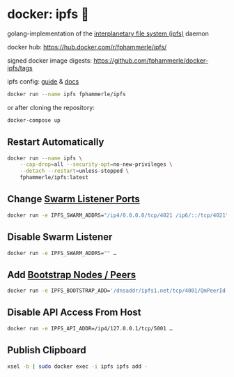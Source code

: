 # docker: ipfs 🐳

golang-implementation of the [interplanetary file system (ipfs)](https://ipfs.io/) daemon

docker hub: https://hub.docker.com/r/fphammerle/ipfs/

signed docker image digests: https://github.com/fphammerle/docker-ipfs/tags

ipfs config:
[guide](https://docs.ipfs.io/guides/examples/config/) &
[docs](https://github.com/ipfs/go-ipfs/blob/master/docs/config.md)

```sh
docker run --name ipfs fphammerle/ipfs
```

or after cloning the repository:

```sh
docker-compose up
```

## Restart Automatically

```sh
docker run --name ipfs \
    --cap-drop=all --security-opt=no-new-privileges \
    --detach --restart=unless-stopped \
    fphammerle/ipfs:latest
```

## Change [Swarm Listener Ports](https://github.com/ipfs/go-ipfs/blob/v0.8.0/docs/config.md#addressesswarm)

```sh
docker run -e IPFS_SWARM_ADDRS="/ip4/0.0.0.0/tcp/4021 /ip6/::/tcp/4021" …
```

## Disable Swarm Listener

```sh
docker run -e IPFS_SWARM_ADDRS="" …
```

## Add [Bootstrap Nodes / Peers](https://github.com/ipfs/go-ipfs/blob/v0.8.0/docs/config.md#bootstrap)

```sh
docker run -e IPFS_BOOTSTRAP_ADD='/dnsaddr/ipfs1.net/tcp/4001/QmPeerId /dnsaddr/ipfs2.net/tcp/4001/QmPeerId' …
```

## Disable API Access From Host

```sh
docker run -e IPFS_API_ADDR=/ip4/127.0.0.1/tcp/5001 …
```

## Publish Clipboard

```sh
xsel -b | sudo docker exec -i ipfs ipfs add -
```
